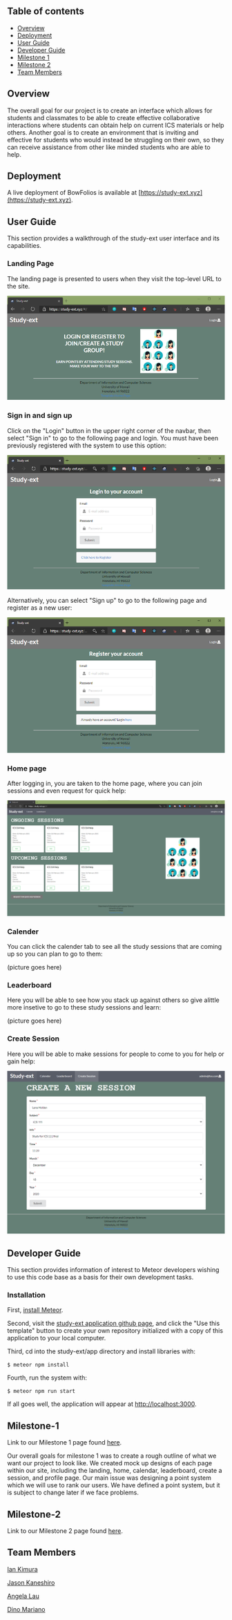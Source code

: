 ## Table of contents

* [Overview](#overview)
* [Deployment](#deployment)
* [User Guide](#user-guide)
* [Developer Guide](#developer-guide)
* [Milestone 1](#milestone-1)
* [Milestone 2](#milestone-2)
* [Team Members](#team-members)

## Overview
The overall goal for our project is to create an interface which allows for students and classmates to be able to create effective collaborative interactions where students can obtain help on current ICS materials or help others. Another goal is to create an environment that is inviting and effective for students who would instead be struggling on their own, so they can receive assistance from other like minded students who are able to help. 

## Deployment

A live deployment of BowFolios is available at [https://study-ext.xyz](https://study-ext.xyz).

## User Guide

This section provides a walkthrough of the study-ext user interface and its capabilities.

### Landing Page

The landing page is presented to users when they visit the top-level URL to the site.

<img src="doc/domain.png">

### Sign in and sign up

Click on the "Login" button in the upper right corner of the navbar, then select "Sign in" to go to the following page and login. You must have been previously registered with the system to use this option:

<img src="doc/sign-in.png">

Alternatively, you can select "Sign up" to go to the following page and register as a new user:

<img src="doc/sign-up.png">

### Home page

After logging in, you are taken to the home page, where you can join sessions and even request for quick help:

<img src="doc/home-page.png">

### Calender

You can click the calender tab to see all the study sessions that are coming up so you can plan to go to them:

(picture goes here)

### Leaderboard

Here you will be able to see how you stack up against others so give alittle more insetive to go to these study sessions and learn:

(picture goes here)

### Create Session

Here you will be able to make sessions for people to come to you for help or gain help:

<img src="doc/createSessionPage_01.PNG">

## Developer Guide

This section provides information of interest to Meteor developers wishing to use this code base as a basis for their own development tasks.

### Installation

First, [install Meteor](https://www.meteor.com/install).

Second, visit the [study-ext application github page](https://github.com/study-ext/study-ext), and click the "Use this template" button to create your own repository initialized with a copy of this application to your local computer.

Third, cd into the study-ext/app directory and install libraries with:

```
$ meteor npm install
```

Fourth, run the system with:

```
$ meteor npm run start
```

If all goes well, the application will appear at [http://localhost:3000](http://localhost:3000).

## Milestone-1
Link to our Milestone 1 page found [here](https://github.com/Study-ext/study-ext/projects/1). 

Our overall goals for milestone 1 was to create a rough outline of what we want our project to look like. We created mock up designs of each page within our site, including the landing, home, calendar, leaderboard, create a session, and profile page. Our main issue was designing a point system which we will use to rank our users. We have defined a point system, but it is subject to change later if we face problems. 

## Milestone-2
Link to our Milestone 2 page found [here](https://github.com/Study-ext/study-ext/projects/3?add_cards_query=is%3Aopen). 


## Team Members
[Ian Kimura](https://ian-kimura.github.io/)

[Jason Kaneshiro](https://jasonkaneshiro.github.io/)

[Angela Lau](https://angcylau.github.io/)

[Dino Mariano](https://d1lm.github.io/)
